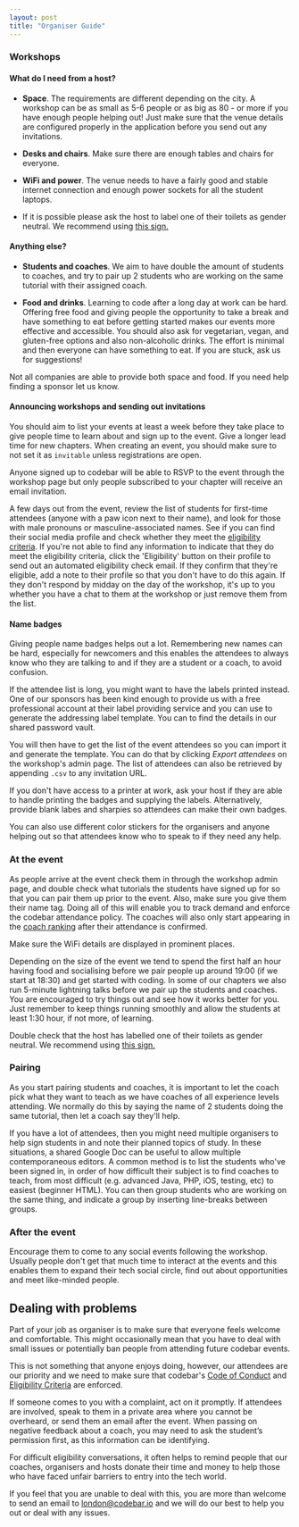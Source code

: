 ```yaml
---
layout: post
title: "Organiser Guide"
---
```


### Workshops

#### What do I need from a host?

- **Space**. The requirements are different depending on the city. A workshop can be as small as 5-6 people or as big as 80 - or more if you have enough people helping out! Just make sure that the venue details are configured properly in the application before you send out any invitations.

- **Desks and chairs**. Make sure there are enough tables and chairs for everyone.

- **WiFi and power**. The venue needs to have a fairly good and stable internet connection and enough power sockets for all the student laptops.

- If it is possible please ask the host to label one of their toilets as gender neutral. We recommend using [this sign.](http://www.uua.org/sites/live-new.uua.org/files/documents/lgbtq/gender_neutral_bathroom_11x17.pdf)

#### Anything else?

- **Students and coaches**. We aim to have double the amount of students to coaches, and try to pair up 2 students who are working on the same tutorial with their assigned coach.

- **Food and drinks**. Learning to code after a long day at work can be hard. Offering free food and giving people the opportunity to take a break and have something to eat before getting started makes our events more effective and accessible. You should also ask for vegetarian, vegan, and gluten-free options and also non-alcoholic drinks. The effort is minimal and then everyone can have something to eat. If you are stuck, ask us for suggestions!

Not all companies are able to provide both space and food. If you need help finding a sponsor let us know.

#### Announcing workshops and sending out invitations

You should aim to list your events at least a week before they take place to give people time to learn about and sign up to the event. Give a longer lead time for new chapters. When creating an event, you should make sure to not set it as `invitable` unless registrations are open.

Anyone signed up to codebar will be able to RSVP to the event through the workshop page but only people subscribed to your chapter will receive an email invitation.

A few days out from the event, review the list of students for first-time attendees (anyone with a paw icon next to their name), and look for those with male pronouns or masculine-associated names. See if you can find their social media profile and check whether they meet the [eligibility criteria](https://codebar.io/student-guide#eligibility). If you're not able to find any information to indicate that they do meet the eligibility criteria, click the 'Eligibility' button on their profile to send out an automated eligibility check email. If they confirm that they're eligible, add a note to their profile so that you don't have to do this again. If they don't respond by midday on the day of the workshop, it's up to you whether you have a chat to them at the workshop or just remove them from the list.

#### Name badges

Giving people name badges helps out a lot. Remembering new names can be hard, especially for newcomers and this enables the attendees to always know who they are talking to and if they are a student or a coach, to avoid confusion.

If the attendee list is long, you might want to have the labels printed instead. One of our sponsors has been kind enough to provide us with a free professional account at their label providing service and you can use to generate the addressing label template. You can to find the details in our shared password vault.

You will then have to get the list of the event attendees so you can import it and generate the template. You can do that by clicking *Export attendees* on the workshop's admin page. The list of attendees can also be retrieved by appending `.csv` to any invitation URL.

If you don't have access to a printer at work, ask your host if they are able to handle printing the badges and supplying the labels. Alternatively, provide blank labes and sharpies so attendees can make their own badges.

You can also use different color stickers for the organisers and anyone helping out so that attendees know who to speak to if they need any help.


### At the event

As people arrive at the event check them in through the workshop admin page, and double check what tutorials the students have signed up for so that you can pair them up prior to the event. Also, make sure you give them their name tag. Doing all of this will enable you to track demand and enforce the codebar attendance policy. The coaches will also only start appearing in the [coach ranking](https://codebar.io/coaches) after their attendance is confirmed.

Make sure the WiFi details are displayed in prominent places.

Depending on the size of the event we tend to spend the first half an hour having food and socialising before we pair people up around 19:00 (if we start at 18:30) and get started with coding. In some of our chapters we also run 5-minute lightning talks before we pair up the students and coaches. You are encouraged to try things out and see how it works better for you. Just remember to keep things running smoothly and allow the students at least 1:30 hour, if not more, of learning.

Double check that the host has labelled one of their toilets as gender neutral. We recommend using [this sign.](http://www.uua.org/sites/live-new.uua.org/files/documents/lgbtq/gender_neutral_bathroom_11x17.pdf)

### Pairing

As you start pairing students and coaches, it is important to let the coach pick what they want to teach as we have coaches of all experience levels attending. We normally do this by saying the name of 2 students doing the same tutorial, then let a coach say they'll help.

If you have a lot of attendees, then you might need multiple organisers to help sign students in and note their planned topics of study. In these situations, a shared Google Doc can be useful to allow multiple contemporaneous editors. A common method is to list the students who've been signed in, in order of how difficult their subject is to find coaches to teach, from most difficult (e.g. advanced Java, PHP, iOS, testing, etc) to easiest (beginner HTML). You can then group students who are working on the same thing, and indicate a group by inserting line-breaks between groups.

### After the event

Encourage them to come to any social events following the workshop. Usually people don't get that much time to interact at the events and this enables them to expand their tech social circle, find out about opportunities and meet like-minded people.


## Dealing with problems

Part of your job as organiser is to make sure that everyone feels welcome and comfortable. This might occasionally mean that you have to deal with small issues or potentially ban people from attending future codebar events.

This is not something that anyone enjoys doing, however, our attendees are our priority and we need to make sure that codebar's [Code of Conduct](https://codebar.io/code-of-conduct) and [Eligibility Criteria](https://codebar.io/student-guide#eligibility) are enforced.

If someone comes to you with a complaint, act on it promptly. If attendees are involved, speak to them in a private area where you cannot be overheard, or send them an email after the event. When passing on negative feedback about a coach, you may need to ask the student’s permission first, as this information can be identifying.

For difficult eligibility conversations, it often helps to remind people that our coaches, organisers and hosts donate their time and money to help those who have faced unfair barriers to entry into the tech world.

If you feel that you are unable to deal with this, you are more than welcome to send an email to <london@codebar.io> and we will do our best to help you out or deal with any issues.